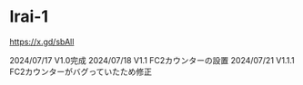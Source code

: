 # Irai-1
https://x.gd/sbAll

2024/07/17 V1.0完成
2024/07/18 V1.1 FC2カウンターの設置
2024/07/21 V1.1.1 FC2カウンターがバグっていたため修正